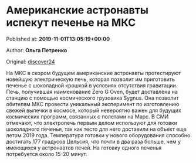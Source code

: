 
# Американские астронавты испекут печенье на МКС

Published at: **2019-11-01T13:05:19+00:00**

Author: **Ольга Петренко**

Original: [discover24](https://discover24.ru/2019/11/amerikanskie-astronavty-ispekut-pechene-na-mks/)

На МКС в скором будущем американские астронавты протестируют новейшую электрическую печь, которая позволит им приготовить печенье с шоколадной крошкой в условиях отсутствия гравитации.
Печь, получившая наименование Zero G Oven, будет доставлена на станцию с помощью космического грузовика Sygnus. Она позволит обителям МКС провести уникальный эксперимент по изготовлению свежей выпечки в космосе, который невероятно важен для будущих космических программ, связанных с полетами на Марс.
В СМИ отмечают, что электропечь первым делом используют для готовки шоколадного печенья, так как тесто для него доставили на объект еще летом 2019 года. Температура готовки у нового оборудования способно достигать 177 градусов Цельсия, что почти в два раза больше, чем у имеющихся у астронавтов печей. На готовку одного печенья потребуется около 15-20 минут.
